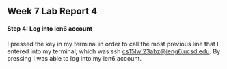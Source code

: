 ## Week 7 Lab Report 4

#### Step 4: Log into ien6 account



I pressed the <up> key in my terminal in order to call the most previous line that I entered into my terminal, which was ssh cs15lwi23abz@ieng6.ucsd.edu. By pressing <enter> I was able to log into my ien6 account.
